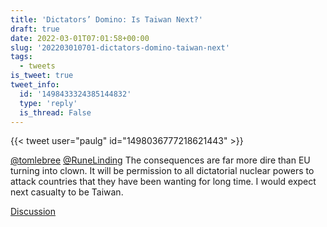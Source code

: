 ```yaml
---
title: 'Dictators’ Domino: Is Taiwan Next?'
draft: true
date: 2022-03-01T07:01:58+00:00
slug: '202203010701-dictators-domino-taiwan-next'
tags:
  - tweets
is_tweet: true
tweet_info:
  id: '1498433324385144832'
  type: 'reply'
  is_thread: False
---
```




{{< tweet user="paulg" id="1498036777218621443" >}}

[@tomlebree](https://x.com/tomlebree) [@RuneLinding](https://x.com/RuneLinding) The consequences are far more dire than EU turning into clown. It will be permission to all dictatorial nuclear powers to attack countries that they have been wanting for long time. I would expect next casualty to be Taiwan.

[Discussion](https://x.com/sytelus/status/1498433324385144832)
